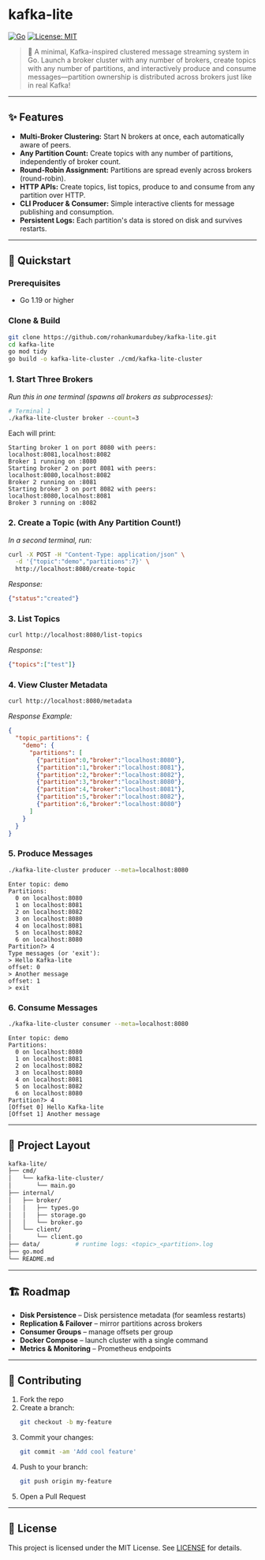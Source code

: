 # kafka-lite

[![Go](https://img.shields.io/badge/Go-1.19+-00ADD8?logo=go)](https://golang.org)
[![License: MIT](https://img.shields.io/badge/License-MIT-green.svg)](LICENSE)

> 🚀 A minimal, Kafka-inspired clustered message streaming system in Go.
> Launch a broker cluster with any number of brokers, create topics with any number of partitions, and interactively produce and consume messages—partition ownership is distributed across brokers just like in real Kafka!

---

## ✨ Features

- **Multi-Broker Clustering:** Start N brokers at once, each automatically aware of peers.
- **Any Partition Count:** Create topics with any number of partitions, independently of broker count.
- **Round-Robin Assignment:** Partitions are spread evenly across brokers (round-robin).
- **HTTP APIs:** Create topics, list topics, produce to and consume from any partition over HTTP.
- **CLI Producer & Consumer:** Simple interactive clients for message publishing and consumption.
- **Persistent Logs:** Each partition's data is stored on disk and survives restarts.

---

## 🚀 Quickstart

### Prerequisites

- Go 1.19 or higher

### Clone & Build

```sh
git clone https://github.com/rohankumardubey/kafka-lite.git
cd kafka-lite
go mod tidy
go build -o kafka-lite-cluster ./cmd/kafka-lite-cluster
```

### 1. Start Three Brokers

_Run this in one terminal (spawns all brokers as subprocesses):_

```sh
# Terminal 1
./kafka-lite-cluster broker --count=3
```

Each will print:
```
Starting broker 1 on port 8080 with peers: localhost:8081,localhost:8082
Broker 1 running on :8080
Starting broker 2 on port 8081 with peers: localhost:8080,localhost:8082
Broker 2 running on :8081
Starting broker 3 on port 8082 with peers: localhost:8080,localhost:8081
Broker 3 running on :8082

```

### 2. Create a Topic (with Any Partition Count!)

_In a second terminal, run:_

```sh
curl -X POST -H "Content-Type: application/json" \
  -d '{"topic":"demo","partitions":7}' \
  http://localhost:8080/create-topic
```

_Response:_
```json
{"status":"created"}
```

### 3. List Topics

```sh
curl http://localhost:8080/list-topics
```

_Response:_
```json
{"topics":["test"]}
```

### 4. View Cluster Metadata

```sh
curl http://localhost:8080/metadata
```

_Response Example:_
```json
{
  "topic_partitions": {
    "demo": {
      "partitions": [
        {"partition":0,"broker":"localhost:8080"},
        {"partition":1,"broker":"localhost:8081"},
        {"partition":2,"broker":"localhost:8082"},
        {"partition":3,"broker":"localhost:8080"},
        {"partition":4,"broker":"localhost:8081"},
        {"partition":5,"broker":"localhost:8082"},
        {"partition":6,"broker":"localhost:8080"}
      ]
    }
  }
}
```

### 5. Produce Messages

```sh
./kafka-lite-cluster producer --meta=localhost:8080
```

```
Enter topic: demo
Partitions:
  0 on localhost:8080
  1 on localhost:8081
  2 on localhost:8082
  3 on localhost:8080
  4 on localhost:8081
  5 on localhost:8082
  6 on localhost:8080
Partition?> 4
Type messages (or 'exit'):
> Hello Kafka-lite
offset: 0
> Another message
offset: 1
> exit
```

### 6. Consume Messages

```sh
./kafka-lite-cluster consumer --meta=localhost:8080
```
```
Enter topic: demo
Partitions:
  0 on localhost:8080
  1 on localhost:8081
  2 on localhost:8082
  3 on localhost:8080
  4 on localhost:8081
  5 on localhost:8082
  6 on localhost:8080
Partition?> 4
[Offset 0] Hello Kafka-lite
[Offset 1] Another message
```

---

## 📁 Project Layout
```sh
kafka-lite/
├── cmd/
│   └── kafka-lite-cluster/
│       └── main.go
├── internal/
│   ├── broker/
│   │   ├── types.go
│   │   ├── storage.go
│   │   └── broker.go
│   └── client/
│       └── client.go
├── data/          # runtime logs: <topic>_<partition>.log
├── go.mod
└── README.md
```

---

## 🏗️ Roadmap

- **Disk Persistence** – Disk persistence metadata (for seamless restarts)
- **Replication & Failover** – mirror partitions across brokers
- **Consumer Groups** – manage offsets per group
- **Docker Compose** – launch cluster with a single command
- **Metrics & Monitoring** – Prometheus endpoints

---

## 🤝 Contributing

1. Fork the repo
2. Create a branch:
   ```sh
   git checkout -b my-feature
   ```
3. Commit your changes:
   ```sh
   git commit -am 'Add cool feature'
   ```
4. Push to your branch:
   ```sh
   git push origin my-feature
   ```
5. Open a Pull Request

---

## 📄 License

This project is licensed under the MIT License. See [LICENSE](LICENSE) for details.
